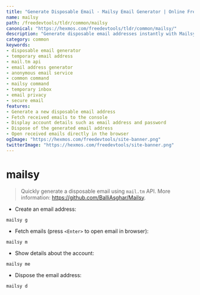 ```yaml
---
title: "Generate Disposable Email - Mailsy Email Generator | Online Free DevTools by Hexmos"
name: mailsy
path: /freedevtools/tldr/common/mailsy
canonical: "https://hexmos.com/freedevtools/tldr/common/mailsy/"
description: "Generate disposable email addresses instantly with Mailsy. Secure your privacy and avoid spam. Free online tool, no registration required. Quick temporary email."
category: common
keywords:
- disposable email generator
- temporary email address
- mail.tm api
- email address generator
- anonymous email service
- common command
- mailsy command
- temporary inbox
- email privacy
- secure email
features:
- Generate a new disposable email address
- Fetch received emails to the console
- Display account details such as email address and password
- Dispose of the generated email address
- Open received emails directly in the browser
ogImage: "https://hexmos.com/freedevtools/site-banner.png"
twitterImage: "https://hexmos.com/freedevtools/site-banner.png"
---
```


# mailsy

> Quickly generate a disposable email using `mail.tm` API.
> More information: <https://github.com/BalliAsghar/Mailsy>.

- Create an email address:

`mailsy g`

- Fetch emails (press `<Enter>` to open email in browser):

`mailsy m`

- Show details about the account:

`mailsy me`

- Dispose the email address:

`mailsy d`
